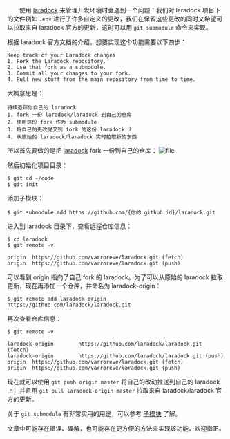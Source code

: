 　　使用 [laradock](https://github.com/laradock/laradock) 来管理开发环境时会遇到一个问题：我们对 laradock 项目下的文件例如 `.env` 进行了许多自定义的更改，我们在保留这些更改的同时又希望可以拉取来自 laradock 官方的更新，这时可以用 `git submodule` 命令来实现。
  
  
根据 laradock 官方文档的介绍，想要实现这个功能需要以下四步：
  
  ```
Keep track of your Laradock changes                                   
1. Fork the Laradock repository.
2. Use that fork as a submodule.
3. Commit all your changes to your fork.
4. Pull new stuff from the main repository from time to time.
```
大概意思是：
```
持续追踪你自己的 laradock 
1. fork 一份 laradock/laradock 到自己的仓库
2. 使用这份 fork 作为 submodule
3. 将自己的更改提交到 fork 的这份 laradock 上
4. 从原始的 laradock/laradock 实时拉取新的东西
```

所以首先要做的是把 [laradock](https://github.com/laradock/laradock)  fork 一份到自己的仓库：
  ![file](https://iocaffcdn.phphub.org/uploads/images/201903/11/26289/HXqplYX4i8.png!large)

然后初始化项目目录：
```
$ git cd ~/code
$ git init
```

添加子模块：
```
$ git submodule add https://github.com/{你的 github id}/laradock.git
```

进入到 laradock 目录下，查看远程仓库信息：
```
$ cd laradock
$ git remote -v

origin  https://github.com/varroreve/laradock.git (fetch)
origin  https://github.com/varroreve/laradock.git (push)
  ```
  
可以看到 origin 指向了自己 fork 的 laradock。为了可以从原始的 laradock 拉取更新，现在再添加一个仓库，并命名为 laradock-origin：

```
$ git remote add laradock-origin https://github.com/laradock/laradock.git
```
  
再次查看仓库信息：

```
$ git remote -v

laradock-origin        https://github.com/laradock/laradock.git (fetch)
laradock-origin        https://github.com/laradock/laradock.git (push)
origin  https://github.com/varroreve/laradock.git (fetch)
origin  https://github.com/varroreve/laradock.git (push)
```

现在就可以使用 `git push origin master` 将自己的改动推送到自己的 laradock 上，并且用 `git pull laradock-origin master` 拉取来自 laradock/laradock 官方的更新。

关于  `git submodule`  有非常实用的用途，可以参考 [子模块](https://git-scm.com/book/zh/v2/Git-%E5%B7%A5%E5%85%B7-%E5%AD%90%E6%A8%A1%E5%9D%97) 了解。

文章中可能存在错误、误解，也可能存在更方便的方法来实现该功能，欢迎指正。
